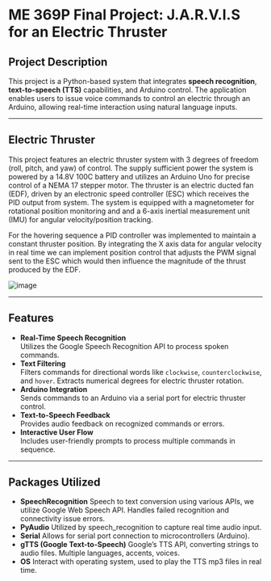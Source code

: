 # **ME 369P Final Project: J.A.R.V.I.S for an Electric Thruster**

## **Project Description**
This project is a Python-based system that integrates **speech recognition**, **text-to-speech (TTS)** capabilities, and Arduino control. The application enables users to issue voice commands to control an electric through an Arduino, allowing real-time interaction using natural language inputs.

---
## **Electric Thruster**
This project features an electric thruster system with 3 degrees of freedom (roll, pitch, and yaw) of control. The supply sufficient power the system is powered by a 14.8V 100C battery and utilizes an Arduino Uno for precise control of a NEMA 17 stepper motor. The thruster is an electric ducted fan (EDF), driven by an electronic speed controller (ESC) which receives the PID output from system. The system is equipped with a magnetometer for rotational position monitoring and and a 6-axis inertial measurement unit (IMU) for angular velocity/position tracking.

For the hovering sequence a PID controller was implemented to maintain a constant thruster position. By integrating the X axis data for angular velocity in real time we can implement position control that adjusts the PWM signal sent to the ESC which would then influence the magnitude of the thrust produced by the EDF.

![image](https://github.com/user-attachments/assets/f524e32d-86da-4604-a554-ac3d68d083b7)

---
## **Features**
- **Real-Time Speech Recognition**  
  Utilizes the Google Speech Recognition API to process spoken commands.
- **Text Filtering**  
  Filters commands for directional words like `clockwise`, `counterclockwise`, and `hover`. Extracts numerical degrees for electric thruster rotation.
- **Arduino Integration**  
  Sends commands to an Arduino via a serial port for electric thruster control.
- **Text-to-Speech Feedback**  
  Provides audio feedback on recognized commands or errors.
- **Interactive User Flow**  
  Includes user-friendly prompts to process multiple commands in sequence.
  
---
  ## **Packages Utilized**
- **SpeechRecognition**
  Speech to text conversion using various APIs, we utilize Google Web Speech API.
  Handles failed recognition and connectivity issue errors.
- **PyAudio**
  Utilized by speech_recognition to capture real time audio input.
- **Serial**
  Allows for serial port connection to microcontrollers (Arduino).
- **gTTS (Google Text-to-Speech)**
  Google’s TTS API, converting strings to audio files.
  Multiple languages, accents, voices.
- **OS**
  Interact with operating system, used to play the TTS mp3 files in real time.









